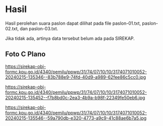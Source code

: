# Hasil

Hasil perolehan suara paslon dapat dilihat pada file paslon-01.txt, paslon-02.txt, dan paslon-03.txt.

Jika tidak ada, artinya data tersebut belum ada pada SIREKAP.

## Foto C Plano

https://sirekap-obj-formc.kpu.go.id/4340/pemilu/ppwp/31/74/07/10/10/3174071010052-20240215-135346--83b788e9-74fd-40d9-a989-62fee86c5cc0.jpg

https://sirekap-obj-formc.kpu.go.id/4340/pemilu/ppwp/31/74/07/10/10/3174071010052-20240215-135452--f7b8bd0c-2ea3-4b9a-b98f-22349fe50eb6.jpg

https://sirekap-obj-formc.kpu.go.id/4340/pemilu/ppwp/31/74/07/10/10/3174071010052-20240215-135546--59a790db-e320-4773-a9c9-41c88ae6b7a5.jpg
